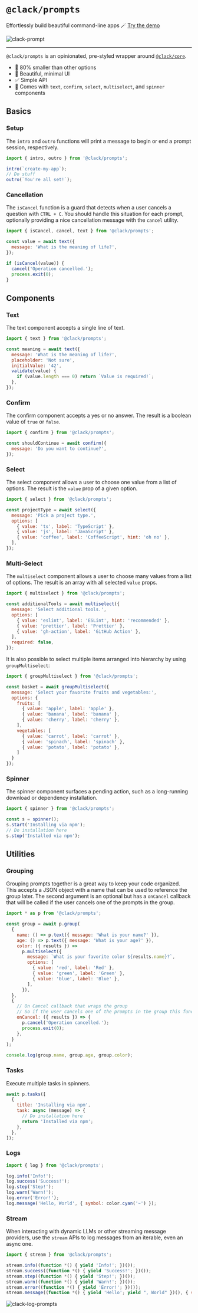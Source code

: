 # `@clack/prompts`

Effortlessly build beautiful command-line apps 🪄 [Try the demo](https://stackblitz.com/edit/clack-prompts?file=index.js)

![clack-prompt](https://github.com/bombshell-dev/clack/blob/main/.github/assets/clack-demo.gif)

---

`@clack/prompts` is an opinionated, pre-styled wrapper around [`@clack/core`](https://www.npmjs.com/package/@clack/core).

- 🤏 80% smaller than other options
- 💎 Beautiful, minimal UI
- ✅ Simple API
- 🧱 Comes with `text`, `confirm`, `select`, `multiselect`, and `spinner` components

## Basics

### Setup

The `intro` and `outro` functions will print a message to begin or end a prompt session, respectively.

```js
import { intro, outro } from '@clack/prompts';

intro(`create-my-app`);
// Do stuff
outro(`You're all set!`);
```

### Cancellation

The `isCancel` function is a guard that detects when a user cancels a question with `CTRL + C`. You should handle this situation for each prompt, optionally providing a nice cancellation message with the `cancel` utility.

```js
import { isCancel, cancel, text } from '@clack/prompts';

const value = await text({
  message: 'What is the meaning of life?',
});

if (isCancel(value)) {
  cancel('Operation cancelled.');
  process.exit(0);
}
```

## Components

### Text

The text component accepts a single line of text.

```js
import { text } from '@clack/prompts';

const meaning = await text({
  message: 'What is the meaning of life?',
  placeholder: 'Not sure',
  initialValue: '42',
  validate(value) {
    if (value.length === 0) return `Value is required!`;
  },
});
```

### Confirm

The confirm component accepts a yes or no answer. The result is a boolean value of `true` or `false`.

```js
import { confirm } from '@clack/prompts';

const shouldContinue = await confirm({
  message: 'Do you want to continue?',
});
```

### Select

The select component allows a user to choose one value from a list of options. The result is the `value` prop of a given option.

```js
import { select } from '@clack/prompts';

const projectType = await select({
  message: 'Pick a project type.',
  options: [
    { value: 'ts', label: 'TypeScript' },
    { value: 'js', label: 'JavaScript' },
    { value: 'coffee', label: 'CoffeeScript', hint: 'oh no' },
  ],
});
```

### Multi-Select

The `multiselect` component allows a user to choose many values from a list of options. The result is an array with all selected `value` props.

```js
import { multiselect } from '@clack/prompts';

const additionalTools = await multiselect({
  message: 'Select additional tools.',
  options: [
    { value: 'eslint', label: 'ESLint', hint: 'recommended' },
    { value: 'prettier', label: 'Prettier' },
    { value: 'gh-action', label: 'GitHub Action' },
  ],
  required: false,
});
```

It is also possible to select multiple items arranged into hierarchy by using `groupMultiselect`:

```js
import { groupMultiselect } from '@clack/prompts';

const basket = await groupMultiselect({
  message: 'Select your favorite fruits and vegetables:',
  options: {
    fruits: [
      { value: 'apple', label: 'apple' },
      { value: 'banana', label: 'banana' },
      { value: 'cherry', label: 'cherry' },
    ],
    vegetables: [
      { value: 'carrot', label: 'carrot' },
      { value: 'spinach', label: 'spinach' },
      { value: 'potato', label: 'potato' },
    ]
  }
});
```

### Spinner

The spinner component surfaces a pending action, such as a long-running download or dependency installation.

```js
import { spinner } from '@clack/prompts';

const s = spinner();
s.start('Installing via npm');
// Do installation here
s.stop('Installed via npm');
```

## Utilities

### Grouping

Grouping prompts together is a great way to keep your code organized. This accepts a JSON object with a name that can be used to reference the group later. The second argument is an optional but has a `onCancel` callback that will be called if the user cancels one of the prompts in the group.

```js
import * as p from '@clack/prompts';

const group = await p.group(
  {
    name: () => p.text({ message: 'What is your name?' }),
    age: () => p.text({ message: 'What is your age?' }),
    color: ({ results }) =>
      p.multiselect({
        message: `What is your favorite color ${results.name}?`,
        options: [
          { value: 'red', label: 'Red' },
          { value: 'green', label: 'Green' },
          { value: 'blue', label: 'Blue' },
        ],
      }),
  },
  {
    // On Cancel callback that wraps the group
    // So if the user cancels one of the prompts in the group this function will be called
    onCancel: ({ results }) => {
      p.cancel('Operation cancelled.');
      process.exit(0);
    },
  }
);

console.log(group.name, group.age, group.color);
```

### Tasks

Execute multiple tasks in spinners.

```js
await p.tasks([
  {
    title: 'Installing via npm',
    task: async (message) => {
      // Do installation here
      return 'Installed via npm';
    },
  },
]);
```

### Logs

```js
import { log } from '@clack/prompts';

log.info('Info!');
log.success('Success!');
log.step('Step!');
log.warn('Warn!');
log.error('Error!');
log.message('Hello, World', { symbol: color.cyan('~') });
```


### Stream

When interacting with dynamic LLMs or other streaming message providers, use the `stream` APIs to log messages from an iterable, even an async one.

```js
import { stream } from '@clack/prompts';

stream.info((function *() { yield 'Info!'; })());
stream.success((function *() { yield 'Success!'; })());
stream.step((function *() { yield 'Step!'; })());
stream.warn((function *() { yield 'Warn!'; })());
stream.error((function *() { yield 'Error!'; })());
stream.message((function *() { yield 'Hello'; yield ", World" })(), { symbol: color.cyan('~') });
```

![clack-log-prompts](https://github.com/bombshell-dev/clack/blob/main/.github/assets/clack-logs.png)
